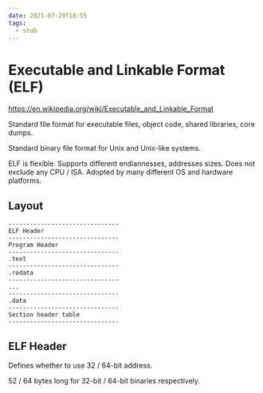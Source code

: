 ```yaml
---
date: 2021-07-29T18:55
tags: 
  - stub
---
```


# Executable and Linkable Format (ELF)

https://en.wikipedia.org/wiki/Executable_and_Linkable_Format

Standard file format for executable files, object code, shared libraries, core dumps.

Standard binary file format for Unix and Unix-like systems.

ELF is flexible. Supports different endiannesses, addresses sizes.
Does not exclude any CPU / ISA.
Adopted by many different OS and hardware platforms.

## Layout

```
-------------------------------
ELF Header
-------------------------------
Program Header
-------------------------------
.text
-------------------------------
.rodata
-------------------------------
...
-------------------------------
.data
-------------------------------
Section header table
-------------------------------
```

## ELF Header

Defines whether to use 32 / 64-bit address.

52 / 64 bytes long for 32-bit / 64-bit binaries respectively.

## 
